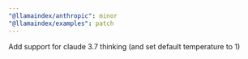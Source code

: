 ```yaml
---
"@llamaindex/anthropic": minor
"@llamaindex/examples": patch
---
```


Add support for claude 3.7 thinking (and set default temperature to 1)
